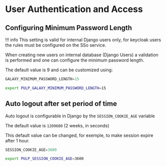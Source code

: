# User Authentication and Access


## Configuring Minimum Password Length

!!! info
    This setting is valid for internal Django users only, for keycloak users
    the rules must be configured on the SSo service.

When creating new users on internal database (Django Users) a validation is 
performed and one can configure the minimum password length.

The default value is 9 and can be customized using:

```python title="/etc/pulp/settings.py"
GALAXY_MINIMUM_PASSWORD_LENGTH=15
```

```bash title="envronment variables"
export PULP_GALAXY_MINIMUM_PASSWORD_LENGTH=15
```

## Auto logout after set period of time

Auto logout is configurable in Django by the `SESSION_COOKIE_AGE` variable

The default value is `1209600` (2 weeks, in seconds)

This default value can be changed, for exemple, to make session expire after 1 hour.

```python title="/etc/pulp/settings.py"
SESSION_COOKIE_AGE=3600
```

```bash title="envronment variables"
export PULP_SESSION_COOKIE_AGE=3600
```
